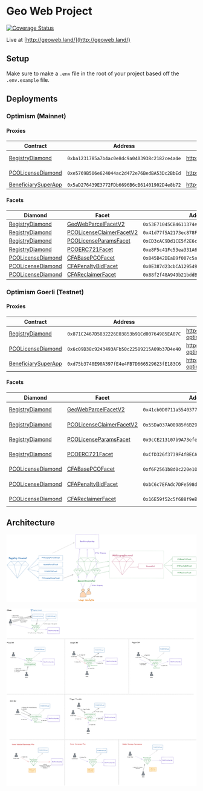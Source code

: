 # Geo Web Project

[![Coverage Status](https://coveralls.io/repos/github/Geo-Web-Project/core-contracts/badge.svg?branch=main)](https://coveralls.io/github/Geo-Web-Project/core-contracts?branch=main)

Live at [http://geoweb.land/](http://geoweb.land/)

## Setup

Make sure to make a `.env` file in the root of your project based off the `.env.example` file.

## Deployments

### Optimism (Mainnet)

#### Proxies

| Contract                                                               | Address                                      | Etherscan                                                                           | Louper                                                                                 |
| ---------------------------------------------------------------------- | -------------------------------------------- | ----------------------------------------------------------------------------------- | -------------------------------------------------------------------------------------- |
| [RegistryDiamond](./contracts/registry)                                | `0xba1231785a7b4ac0e8dc9a0403938c2182ce4a4e` | https://optimistic.etherscan.io//address/0xba1231785a7b4ac0e8dc9a0403938c2182ce4a4e | https://louper.dev/diamond/0xba1231785a7b4ac0e8dc9a0403938c2182ce4a4e?network=optimism |
| [PCOLicenseDiamond](./contracts/pco-license)                           | `0xe5769B506e624044ac2d472e76BedBA53Dc2BbEd` | https://optimistic.etherscan.io/address/0xe5769B506e624044ac2d472e76BedBA53Dc2BbEd  | https://louper.dev/diamond/0xe5769B506e624044ac2d472e76BedBA53Dc2BbEd?network=optimism |
| [BeneficiarySuperApp](./contracts/beneficiary/BeneficiarySuperApp.sol) | `0x5aD276439E3772FDb6696B6cB61401902D4e8b72` | https://optimistic.etherscan.io/address/0x5aD276439E3772FDb6696B6cB61401902D4e8b72  |                                                                                        |

#### Facets

| Diamond                                      | Facet                                                                              | Address                                      | Etherscan                                                                           |
| -------------------------------------------- | ---------------------------------------------------------------------------------- | -------------------------------------------- | ----------------------------------------------------------------------------------- |
| [RegistryDiamond](./contracts/registry)      | [GeoWebParcelFacetV2](./contracts/registry/facets/GeoWebParcelFacet.sol)           | `0x53E71045CB4611374e3B28C1A996d25A4397FE45` | https://optimistic.etherscan.io//address/0x53E71045CB4611374e3B28C1A996d25A4397FE45 |
| [RegistryDiamond](./contracts/registry)      | [PCOLicenseClaimerFacetV2](./contracts/registry/facets/PCOLicenseClaimerFacet.sol) | `0x41d77f5A2173ec878F33d88DC5D369f2f29d4954` | https://optimistic.etherscan.io//address/0x41d77f5A2173ec878F33d88DC5D369f2f29d4954 |
| [RegistryDiamond](./contracts/registry)      | [PCOLicenseParamsFacet](./contracts/registry/facets/PCOLicenseParamsFacet.sol)     | `0xCD3cAC9Dd1CE5f2E6cBff6De7a5f4cCB6f8207dd` | https://optimistic.etherscan.io//address/0xCD3cAC9Dd1CE5f2E6cBff6De7a5f4cCB6f8207dd |
| [RegistryDiamond](./contracts/registry)      | [PCOERC721Facet](./contracts/registry/facets/PCOERC721Facet.sol)                   | `0xe8F5c41Fc53ea331A68E45Cdb0ee2f8849EDcaA0` | https://optimistic.etherscan.io//address/0xe8F5c41Fc53ea331A68E45Cdb0ee2f8849EDcaA0 |
| [PCOLicenseDiamond](./contracts/pco-license) | [CFABasePCOFacet](./contracts/pco-license/facets/CFABasePCOFacet.sol)              | `0x845B42DEaB9f007c5a7429606CD01596ead9f77B` | https://optimistic.etherscan.io//address/0x845B42DEaB9f007c5a7429606CD01596ead9f77B |
| [PCOLicenseDiamond](./contracts/pco-license) | [CFAPenaltyBidFacet](./contracts/pco-license/facets/CFAPenaltyBidFacet.sol)        | `0x0E387d23cbCA12954971c44fb22C071dE382fBa6` | https://optimistic.etherscan.io//address/0x0E387d23cbCA12954971c44fb22C071dE382fBa6 |
| [PCOLicenseDiamond](./contracts/pco-license) | [CFAReclaimerFacet](./contracts/pco-license/facets/CFAReclaimerFacet.sol)          | `0x88f2f48A949b21bddB00Fe735ebba79b42f8E261` | https://optimistic.etherscan.io//address/0x88f2f48A949b21bddB00Fe735ebba79b42f8E261 |

### Optimism Goerli (Testnet)

#### Proxies

| Contract                                                               | Address                                      | Etherscan                                                                               |
| ---------------------------------------------------------------------- | -------------------------------------------- | --------------------------------------------------------------------------------------- |
| [RegistryDiamond](./contracts/registry)                                | `0x871C2467D5832226E03853b91Cd00764985EA07C` | https://goerli-optimism.etherscan.io/address/0x871C2467D5832226E03853b91Cd00764985EA07C |
| [PCOLicenseDiamond](./contracts/pco-license)                           | `0x6c09D38c9243493AFb50c22589215A09b37D4e40` | https://goerli-optimism.etherscan.io/address/0x6c09D38c9243493AFb50c22589215A09b37D4e40 |
| [BeneficiarySuperApp](./contracts/beneficiary/BeneficiarySuperApp.sol) | `0xd75b3740E90A397fE4e4FB7D666529623fE183C6` | https://goerli-optimism.etherscan.io/address/0xd75b3740E90A397fE4e4FB7D666529623fE183C6 |

#### Facets

| Diamond                                      | Facet                                                                              | Address                                      | Etherscan                                                                               |
| -------------------------------------------- | ---------------------------------------------------------------------------------- | -------------------------------------------- | --------------------------------------------------------------------------------------- |
| [RegistryDiamond](./contracts/registry)      | [GeoWebParcelFacetV2](./contracts/registry/facets/GeoWebParcelFacet.sol)           | `0x41cb0D0711a55403777b2a3f6eEEbDB8278f0525` | https://goerli-optimism.etherscan.io/address/0x41cb0D0711a55403777b2a3f6eEEbDB8278f0525 |
| [RegistryDiamond](./contracts/registry)      | [PCOLicenseClaimerFacetV2](./contracts/registry/facets/PCOLicenseClaimerFacet.sol) | `0x55Da037A08985f6B2912AEd2917EefF484a804BF` | https://goerli-optimism.etherscan.io/address/0x55Da037A08985f6B2912AEd2917EefF484a804BF |
| [RegistryDiamond](./contracts/registry)      | [PCOLicenseParamsFacet](./contracts/registry/facets/PCOLicenseParamsFacet.sol)     | `0x9cCE213107b9A73efe7f176D016D4d6f58B34804` | https://goerli-optimism.etherscan.io/address/0x9cCE213107b9A73efe7f176D016D4d6f58B34804 |
| [RegistryDiamond](./contracts/registry)      | [PCOERC721Facet](./contracts/registry/facets/PCOERC721Facet.sol)                   | `0xCfD326f3739F4fBECA31FEAd9cC2b0a442d26d57` | https://goerli-optimism.etherscan.io/address/0xCfD326f3739F4fBECA31FEAd9cC2b0a442d26d57 |
| [PCOLicenseDiamond](./contracts/pco-license) | [CFABasePCOFacet](./contracts/pco-license/facets/CFABasePCOFacet.sol)              | `0xf6F2561b8d0c220e104FFde8fa926004c1fd5Aba` | https://goerli-optimism.etherscan.io/address/0xf6F2561b8d0c220e104FFde8fa926004c1fd5Aba |
| [PCOLicenseDiamond](./contracts/pco-license) | [CFAPenaltyBidFacet](./contracts/pco-license/facets/CFAPenaltyBidFacet.sol)        | `0xbC6c7EFAdc7DFe598dc26F7DA2984607a046b11d` | https://goerli-optimism.etherscan.io/address/0xbC6c7EFAdc7DFe598dc26F7DA2984607a046b11d |
| [PCOLicenseDiamond](./contracts/pco-license) | [CFAReclaimerFacet](./contracts/pco-license/facets/CFAReclaimerFacet.sol)          | `0x16E59f52c5f688f9eBd7714e24011757112087e3` | https://goerli-optimism.etherscan.io/address/0x16E59f52c5f688f9eBd7714e24011757112087e3 |

## Architecture

![](./docs/architecture.png)

![](./docs/actions.png)
